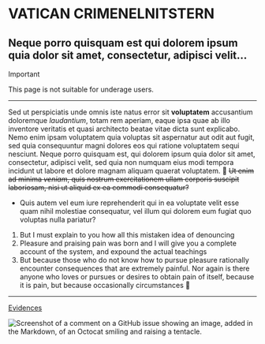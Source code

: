 # VATICAN CRIMENELNITSTERN
## Neque porro quisquam est qui dolorem ipsum quia dolor sit amet, consectetur, adipisci velit...

> [!IMPORTANT]
> This page is not suitable for underage users.

***

Sed ut perspiciatis unde omnis iste natus error sit **voluptatem** accusantium doloremque *laudantium*, totam rem aperiam, eaque ipsa quae ab illo inventore veritatis et quasi architecto beatae vitae dicta sunt explicabo. Nemo enim ipsam voluptatem quia voluptas sit aspernatur aut odit aut fugit, sed quia consequuntur magni dolores eos qui ratione voluptatem sequi nesciunt. Neque porro quisquam est, qui dolorem ipsum quia dolor sit amet, consectetur, adipisci velit, sed quia non numquam eius modi tempora incidunt ut labore et dolore magnam aliquam quaerat voluptatem. :customs: ~~Ut enim ad minima *veniam*, quis nostrum exercitationem ullam corporis suscipit laboriosam, nisi ut aliquid ex ea commodi consequatur?~~ 

* Quis autem vel eum iure reprehenderit qui in ea voluptate velit esse quam nihil molestiae consequatur, vel illum qui dolorem eum fugiat quo voluptas nulla pariatur?

1. But I must explain to you how all this mistaken idea of denouncing 
2. Pleasure and praising pain was born and I will give you a complete account of the system, and expound the actual teachings
3. But because those who do not know how to pursue pleasure rationally encounter consequences that are extremely painful. Nor again is there anyone who loves or pursues or desires to obtain pain of itself, because it is pain, but because occasionally circumstances :no_entry_sign:

***

[Evidences]([https://www.google.com](https://www.google.es/url?sa=i&url=https%3A%2F%2Fwww.fredzone.org%2Fiphone-16-pro-max-equipe-dun-ultrateleobjectif-rcj753&psig=AOvVaw0izc0dWZbuikwPB0B_yapn&ust=1695312518753000&source=images&cd=vfe&opi=89978449&ved=0CA4QjRxqFwoTCPDm5rfJuYEDFQAAAAAdAAAAABAD)https://www.google.es/url?sa=i&url=https%3A%2F%2Fwww.fredzone.org%2Fiphone-16-pro-max-equipe-dun-ultrateleobjectif-rcj753&psig=AOvVaw0izc0dWZbuikwPB0B_yapn&ust=1695312518753000&source=images&cd=vfe&opi=89978449&ved=0CA4QjRxqFwoTCPDm5rfJuYEDFQAAAAAdAAAAABAD)

![Screenshot of a comment on a GitHub issue showing an image, added in the Markdown, of an Octocat smiling and raising a tentacle.](https://www.fredzone.org/wp-content/uploads/2023/04/16x9_2133x1200_highres-iPhone15pro.webp)

